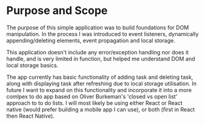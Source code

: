 # Purpose and Scope

The purpose of this simple application was to build foundations for DOM manipulation. In the process I was introduced to event listeners, dynamically appending/deleting elements, event propagation and local storage.

This application doesn't include any error/exception handling nor does it handle, and is very limited in function, but helped me understand DOM and local storage basics.

The app currently has basic functionality of adding task and deleting task, along with displaying task after refreshing due to local storage utilisation. In future I want to expand on this functionality and incorporate it into a more comlpex to do app based on Oliver Burkeman's 'closed vs open list' approach to to do lists. I will most likely be using either React or React native (would prefer building a mobile app I can use), or both (first in React then React Native).